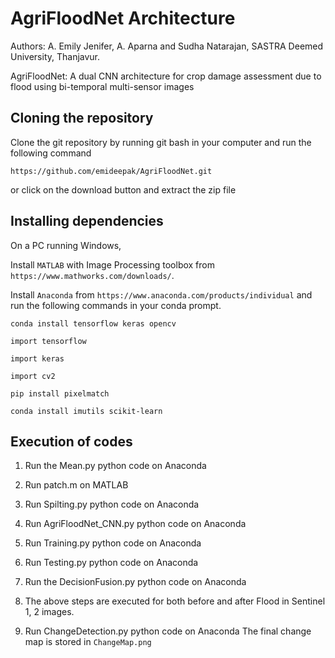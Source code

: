 # AgriFloodNet Architecture
Authors: A. Emily Jenifer, A. Aparna and Sudha Natarajan, SASTRA Deemed University, Thanjavur.

AgriFloodNet: A dual CNN architecture for crop damage assessment due to flood using bi-temporal multi-sensor images

## Cloning the repository

Clone the git repository by running git bash in your computer and run the following command

`https://github.com/emideepak/AgriFloodNet.git`

or click on the download button and extract the zip file

## Installing dependencies

On a PC running Windows,

Install `MATLAB` with Image Processing toolbox from `https://www.mathworks.com/downloads/`.

Install `Anaconda` from `https://www.anaconda.com/products/individual` and run the following commands in your conda prompt.

`conda install tensorflow keras opencv`

`import tensorflow`

`import keras`

`import cv2`

`pip install pixelmatch`

`conda install imutils scikit-learn`

## Execution of codes 

1. Run the Mean.py python code on Anaconda

2. Run patch.m on MATLAB

3. Run Spilting.py python code on Anaconda

4. Run AgriFloodNet_CNN.py python code on Anaconda

5. Run Training.py python code on Anaconda

6. Run Testing.py python code on Anaconda

7. Run the DecisionFusion.py python code on Anaconda

8. The above steps are executed for both before and after Flood in Sentinel 1, 2 images.

9. Run ChangeDetection.py python code on Anaconda
The final change map is stored in `ChangeMap.png`




